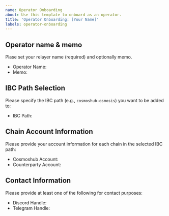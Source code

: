 ```yaml
---
name: Operator Onboarding
about: Use this template to onboard as an operator.
title: 'Operator Onboarding: [Your Name]'
labels: operator-onboarding
---
```


## Operator name & memo
Plase set your relayer name (required) and optionally memo.
- Operator Name:
- Memo:

## IBC Path Selection
Please specify the IBC path (e.g., `cosmoshub-osmosis`) you want to be added to:
- IBC Path:

## Chain Account Information
Please provide your account information for each chain in the selected IBC path:
- Cosmoshub Account:
- Counterparty Account:

## Contact Information
Please provide at least one of the following for contact purposes:
- Discord Handle:
- Telegram Handle:
